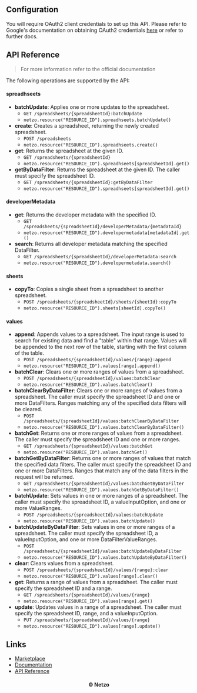 ## Configuration

You will require OAuth2 client credentials to set up this API. Please refer to
Google's documentation on obtaining OAuth2 credentials
[here](https://developers.google.com/identity/protocols/oauth2) or refer to
further docs.

## API Reference

> For more information refer to the official documentation

The following operations are supported by the API:

#### spreadhseets

- **batchUpdate**: Applies one or more updates to the spreadsheet.
  - `GET /spreadsheets/{spreadsheetId}:batchUpdate`
  - `netzo.resource("RESOURCE_ID").spreadhseets.batchUpdate()`
- **create**: Creates a spreadsheet, returning the newly created spreadsheet.
  - `POST /spreadsheets`
  - `netzo.resource("RESOURCE_ID").spreadhseets.create()`
- **get**: Returns the spreadsheet at the given ID.
  - `GET /spreadsheets/{spreadsheetId}`
  - `netzo.resource("RESOURCE_ID").spreadhseets[spreadsheetId].get()`
- **getByDataFilter**: Returns the spreadsheet at the given ID. The caller must
  specify the spreadsheet ID.
  - `GET /spreadsheets/{spreadsheetId}:getByDataFilter`
  - `netzo.resource("RESOURCE_ID").spreadhseets[spreadsheetId].get()`

#### developerMetadata

- **get**: Returns the developer metadata with the specified ID.
  - `GET /spreadsheets/{spreadsheetId}/developerMetadata/{metadataId}`
  - `netzo.resource("RESOURCE_ID").developermetadata[metadataId].get()`
- **search**: Returns all developer metadata matching the specified DataFilter.
  - `GET /spreadsheets/{spreadsheetId}/developerMetadata:search`
  - `netzo.resource("RESOURCE_ID").developermetadata.search()`

#### sheets

- **copyTo**: Copies a single sheet from a spreadsheet to another spreadsheet.
  - `POST /spreadsheets/{spreadsheetId}/sheets/{sheetId}:copyTo`
  - `netzo.resource("RESOURCE_ID").sheets[sheetId].copyTo()`

#### values

- **append**: Appends values to a spreadsheet. The input range is used to search
  for existing data and find a "table" within that range. Values will be
  appended to the next row of the table, starting with the first column of the
  table.
  - `POST /spreadsheets/{spreadsheetId}/values/{range}:append`
  - `netzo.resource("RESOURCE_ID").values[range].append()`
- **batchClear**: Clears one or more ranges of values from a spreadsheet.
  - `POST /spreadsheets/{spreadsheetId}/values:batchClear`
  - `netzo.resource("RESOURCE_ID").values.batchClear()`
- **batchClearByDataFilter**: Clears one or more ranges of values from a
  spreadsheet. The caller must specify the spreadsheet ID and one or more
  DataFilters. Ranges matching any of the specified data filters will be
  cleared.
  - `POST /spreadsheets/{spreadsheetId}/values:batchClearByDataFilter`
  - `netzo.resource("RESOURCE_ID").values.batchClearByDataFilter()`
- **batchGet**: Returns one or more ranges of values from a spreadsheet. The
  caller must specify the spreadsheet ID and one or more ranges.
  - `GET /spreadsheets/{spreadsheetId}/values:batchGet`
  - `netzo.resource("RESOURCE_ID").values.batchGet()`
- **batchGetByDataFilter**: Returns one or more ranges of values that match the
  specified data filters. The caller must specify the spreadsheet ID and one or
  more DataFilters. Ranges that match any of the data filters in the request
  will be returned.
  - `GET /spreadsheets/{spreadsheetId}/values:batchGetByDataFilter`
  - `netzo.resource("RESOURCE_ID").values.batchGetByDataFilter()`
- **batchUpdate**: Sets values in one or more ranges of a spreadsheet. The
  caller must specify the spreadsheet ID, a valueInputOption, and one or more
  ValueRanges.
  - `POST /spreadsheets/{spreadsheetId}/values:batchUpdate`
  - `netzo.resource("RESOURCE_ID").values.batchUpdate()`
- **batchUpdateByDataFilter**: Sets values in one or more ranges of a
  spreadsheet. The caller must specify the spreadsheet ID, a valueInputOption,
  and one or more DataFilterValueRanges.
  - `POST /spreadsheets/{spreadsheetId}/values:batchUpdateByDataFilter`
  - `netzo.resource("RESOURCE_ID").values.batchUpdateByDataFilter()`
- **clear**: Clears values from a spreadsheet.
  - `POST /spreadsheets/{spreadsheetId}/values/{range}:clear`
  - `netzo.resource("RESOURCE_ID").values[range].clear()`
- **get**: Returns a range of values from a spreadsheet. The caller must specify
  the spreadsheet ID and a range.
  - `GET /spreadsheets/{spreadsheetId}/values/{range}`
  - `netzo.resource("RESOURCE_ID").values[range].get()`
- **update**: Updates values in a range of a spreadsheet. The caller must
  specify the spreadsheet ID, range, and a valueInputOption.
  - `PUT /spreadsheets/{spreadsheetId}/values/{range}`
  - `netzo.resource("RESOURCE_ID").values[range].update()`

## Links

- [Marketplace](https://app.netzo.io/resources/resource-http-google-sheets)
- [Documentation](https://developers.google.com/sheets/api)
- [API Reference](https://developers.google.com/sheets/api/reference/rest)

<div align="center">
  <h4>© Netzo</h4>
</div>
